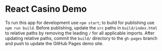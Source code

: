 # React Casino Demo

To run this app for development use `npm start`; to build for publishing use `npm run build`. Before publishing, update the `src` paths in `build/index.html` to relative paths by removing the leading `/` for all applicable imports. After updating relative paths, commit the `build/` directory to the `gh-pages` branch and push to update the GitHub Pages demo site.